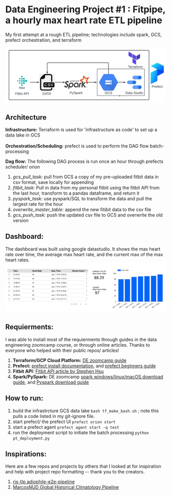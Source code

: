 # Data Engineering Project #1 : Fitpipe, a hourly max heart rate ETL pipeline 
My first attempt at a rough ETL pipeline; technologies include spark, GCS, prefect orchestration, and terraform

![alt text](https://raw.githubusercontent.com/rickyriled/data_engineering_project_1/main/Flowcharts.png)
## Architecture
**Infrastructure:** Terraform is used for 'infrastructure as code' to set up a data lake in GCS<br><br>
**Orchestration/Scheduling:** prefect is used to perform the DAG flow batch-processing

**Dag flow:** The following DAG process is run once an hour through prefects scheduler/ orion
1. *gcs_pull_task:* pull from GCS a copy of my pre-uploaded fitbit data in csv format, save locally for appending
2. *fitbit_task:* Pull in data from my personal fitbit using the fitbit API from the last hour, transform to a pandas dataframe, and return it
3. *pyspark_task:* use pyspark/SQL to transform the data and pull the largest rate for the hour
4. *overwrite_master_table:* append the new fitibit data to the csv file
5. *gcs_push_task:* push the updated csv file to GCS and overwrite the old version


## Dashboard:
The dashboard was built using google datastudio. It shows the max heart rate over time, the average max heart rate, and the current max of the max heart rates.<br>
![alt text](https://raw.githubusercontent.com/rickyriled/data_engineering_project_1/main/gsd_photo.png)

## Requierments:
I was able to install most of the requierments through guides in the data engineering zoomcamp course, or through online articles. Thanks to everyone who helped with their public repos/ articles!
1. **Terraform/GCP Cloud Platform:** [DE zoomcamp guide](https://github.com/DataTalksClub/data-engineering-zoomcamp/tree/main/week_1_basics_n_setup/1_terraform_gcp)
2. **Prefect:** [prefect install documentation](https://docs.prefect.io/getting-started/installation/), and [prefect beginners guide](https://docs.prefect.io/tutorials/first-steps/)
4. **Fitbit API:** [ Fitbit API article by Stephen Hsu](https://towardsdatascience.com/collect-your-own-fitbit-data-with-python-ff145fa10873)
5. **Spark/PySpark:** DE zoomcamp [spark windows/linux/macOS download guide](https://github.com/DataTalksClub/data-engineering-zoomcamp/tree/main/week_5_batch_processing/setup), and [Pyspark download guide](https://github.com/DataTalksClub/data-engineering-zoomcamp/blob/main/week_5_batch_processing/setup/pyspark.md)

 
 ## How to run:
 1. build the infrastrcture GCS data lake `bash tf_make_bash.sh` ; note this pulls a code listed in my git-ignore file.
 3. start prefect/ the prefect UI `prefect orion start`
 4. start a prefect agent `prefect agent start -q test`
 5. run the deployment script to initiate the batch processing `python pt_deployment.py`
 
 ## Inspirations:
 Here are a few repos and projects by others that I looked at for inspiration and help with project repo formatting -- thank you to the creators.
1. [ris-tlp adiophile-e2e-pipeline](https://github.com/ris-tlp/audiophile-e2e-pipeline)
2. [MarcosMJD Global Historical Climatology Pipeline](https://github.com/MarcosMJD/ghcn-d)
